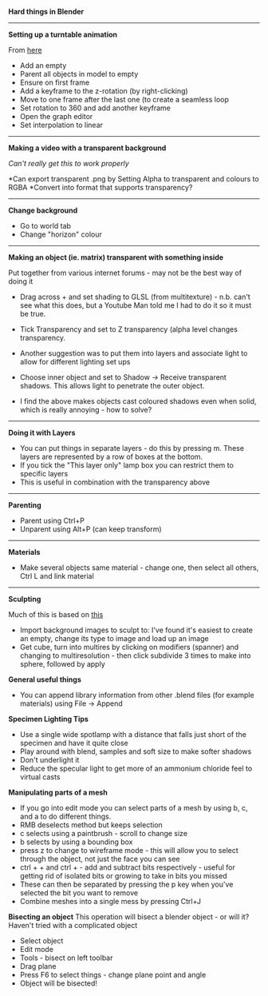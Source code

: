 **Hard things in Blender**

* * * 

**Setting up a turntable animation**

From [here](www.blenderguru.com/tutorials/turntable-animation)

* Add an empty
* Parent all objects in model to empty
* Ensure on first frame
* Add a keyframe to the z-rotation (by right-clicking)
* Move to one frame after the last one (to create a seamless loop
* Set rotation to 360 and add another keyframe
* Open the graph editor
* Set interpolation to linear

* * *

**Making a video with a transparent background**

*Can't really get this to work properly*

*Can export transparent .png by Setting Alpha to transparent and colours to RGBA
*Convert into format that supports transparency?

* * *

**Change background**

* Go to world tab
* Change "horizon" colour

* * *

**Making an object (ie. matrix) transparent with something inside**

Put together from various internet forums - may not be the best way of doing it

* Drag across + and set shading to GLSL (from multitexture) - n.b. can't see what this does, but a Youtube Man told me I had to do it so it must be true.
* Tick Transparency and set to Z transparency (alpha level changes transparency.
* Another suggestion was to put them into layers and associate light to allow for different lighting set ups 
* Choose inner object and set to Shadow -> Receive transparent shadows.  This allows light to penetrate the outer object.

* I find the above makes objects cast coloured shadows even when solid, which is really annoying - how to solve?
* * * 

**Doing it with Layers**

* You can put things in separate layers - do this by pressing m.  These layers are represented by a row of boxes at the bottom.
* If you tick the "This layer only" lamp box you can restrict them to specific layers
* This is useful in combination with the transparency above

* * *

**Parenting**
* Parent using Ctrl+P
* Unparent using Alt+P (can keep transform)

* * *

**Materials**

* Make several objects same material - change one, then select all others, Ctrl L and link material

* * *

**Sculpting**

Much of this is based on [this](https://cgi.tutsplus.com/articles/sculpt-model-and-texture-a-low-poly-skull-in-blender--cg-7)

* Import background images to sculpt to: I've found it's easiest to create an empty, change its type to image and load up an image
* Get cube, turn into multires by clicking on modifiers (spanner) and changing to multiresolution - then click subdivide 3 times to make into sphere, followed by apply

**General useful things**

* You can append library information from other .blend files (for example materials) using File -> Append

**Specimen Lighting Tips**

* Use a single wide spotlamp with a distance that falls just short of the specimen and have it quite close
* Play around with blend, samples and soft size to make softer shadows
* Don't underlight it
* Reduce the specular light to get more of an ammonium chloride feel to virtual casts

**Manipulating parts of a mesh**
* If you go into edit mode you can select parts of a mesh by using b, c, and a to do different things.  
* RMB deselects method but keeps selection
* c selects using a paintbrush - scroll to change size
* b selects by using a bounding box
* press z to change to wireframe mode - this will allow you to select through the object, not just the face you can see
* ctrl + + and ctrl + - add and subtract bits respectively - useful for getting rid of isolated bits or growing to take in bits you missed 
* These can then be separated by pressing the p key when you've selected the bit you want to remove
* Combine meshes into a single mess by pressing Ctrl+J

**Bisecting an object**
This operation will bisect a blender object  - or will it? Haven't tried with a complicated object
* Select object
* Edit mode
* Tools - bisect on left toolbar
* Drag plane
* Press F6 to select things - change plane point and angle
* Object will be bisected!




